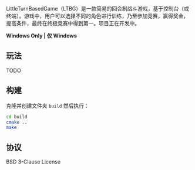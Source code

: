 LittleTurnBasedGame（LTBG）是一款简易的回合制战斗游戏，基于控制台（或终端）。游戏中，用户可以选择不同的角色进行训练，乃至参加竞赛，赢得奖金，提高条件，最终在终极竞赛中得到第一。项目正在开发中。

**Windows Only | 仅 Windows**

## 玩法

TODO

## 构建

克隆并创建文件夹 `build` 然后执行：

```bash
cd build
cmake ..
make
```

## 协议

BSD 3-Clause License
